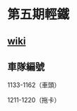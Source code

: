 # 第五期輕鐵
## [wiki](https://hkrail.fandom.com/wiki/%E8%BC%95%E9%90%B5%E7%AC%AC%E4%BA%94%E6%9C%9F%E5%88%97%E8%BB%8A)
## 車隊編號
1133-1162（車頭）

1211-1220（拖卡）